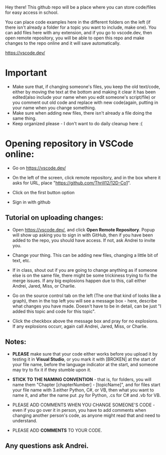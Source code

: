Hey there! This github repo will be a place where you can store code/files for easy access in school. 

You can place code examples here in the different folders on the left (if there isn't already a folder for a topic you want to include, make one).
You can add files here with any extension, and if you go to vscode.dev, then open remote repository, you will be able to open this repo and make changes
    to the repo online and it will save automatically.

https://vscode.dev/

# Important
- Make sure that, if changing someone's files, you keep the old text/code, either by moving the text at the bottom and making it clear it has been edited(also include your name when you edit someone's script/file) or you comment out old code and replace with new code(again, putting in your name when you change something.
- Make sure when adding new files, there isn't already a file doing the same thing.
- Keep organized please - I don't want to do daily cleanup here :(

# Opening repository in VSCode online:

- Go on https://vscode.dev/

- On the left of the screen, click remote repository, and in the box where it asks for URL, place "https://github.com/Thrill12/12D-Co1".

- Click on the first button option

- Sign in with github


## Tutorial on uploading changes:

- Open https://vscode.dev/, and click **Open Remote Repository**. Popup will show up asking you to sign in with GitHub, then if you have been added to the repo, you should have access. If not, ask Andrei to invite you.

- Change your thing. This can be adding new files, changing a little bit of text, etc.

- If in class, shout out if you are going to change anything as if someone else is on the same file, there might be some trickiness trying to fix the merge issues. If any big explosions happen due to this, call either Andrei, Jared, Miss, or Charlie.

- Go on the source control tab on the left (The one that kind of looks like a graph), then in the top left you will see a message box - here, describe what changes you have made. Doesn't have to be in detail, can be just "I added this topic and code for this topic". 

- Click the checkbox above the message box and pray for no explosions. If any explosions occurr, again call Andrei, Jared, Miss, or Charlie.

    
## Notes:

- **PLEASE** make sure that your code either works before you upload it by testing it in **Visual Studio**, or you mark it with [BROKEN] at the start of your file name, before the language indicator at the start, and someone may try to fix it if they stumble upon it.

- **STICK TO THE NAMING CONVENTION** - that is, for folders, you will name them "Chapter [chapterNumber] - [topicName]", and for files start your file name with 3.either Python, C#, or VB, then what you want to name it, and after the name put .py for Python, .cs for C# and .vb for VB.

- PLEASE ADD COMMENTS WHEN YOU CHANGE SOMEONE'S CODE - even if you go over it in person, you have to add comments when changing another person's code, as anyone might read that and need to understand.

- PLEASE ADD **COMMENTS** TO YOUR CODE.

## Any questions ask Andrei.